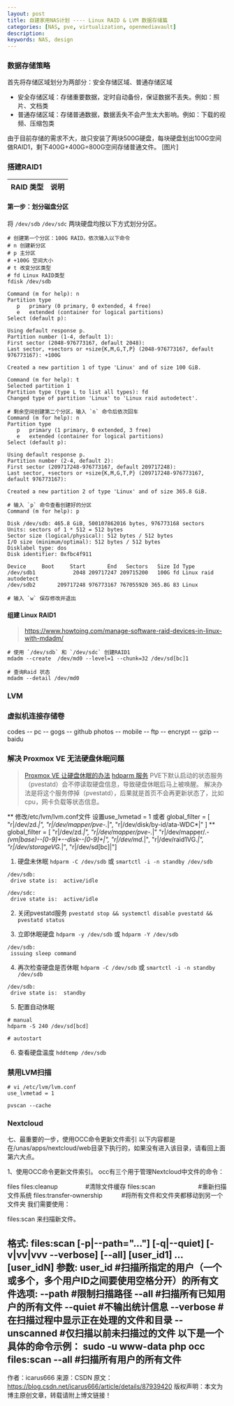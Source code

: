```yaml
---
layout: post
title: 自建家用NAS计划 ---- Linux RAID & LVM 数据存储篇
categories: [NAS, pve, virtualization, openmediavault]
description: 
keywords: NAS, design
---
```


### 数据存储策略
首先将存储区域划分为两部分：安全存储区域、普通存储区域
- 安全存储区域：存储重要数据，定时自动备份，保证数据不丢失。例如：照片、文档类
- 普通存储区域：存储普通数据，数据丢失不会产生太大影响。例如：下载的视频、压缩包类

由于目前存储的需求不大，故只安装了两块500G硬盘，每块硬盘划出100G空间做RAID1，剩下400G+400G=800G空间存储普通文件。
[图片]


### 搭建RAID1
| RAID 类型 | 说明 |
| --------- | ---- |

#### 第一步：划分磁盘分区
将 `/dev/sdb` `/dev/sdc` 两块硬盘均按以下方式划分分区。

```
# 创建第一个分区：100G RAID，依次输入以下命令
# n 创建新分区
# p 主分区
# +100G 空间大小
# t 改变分区类型
# fd Linux RAID类型
fdisk /dev/sdb

Command (m for help): n
Partition type
   p   primary (0 primary, 0 extended, 4 free)
   e   extended (container for logical partitions)
Select (default p):

Using default response p.
Partition number (1-4, default 1):
First sector (2048-976773167, default 2048):
Last sector, +sectors or +size{K,M,G,T,P} (2048-976773167, default 976773167): +100G

Created a new partition 1 of type 'Linux' and of size 100 GiB.

Command (m for help): t
Selected partition 1
Partition type (type L to list all types): fd
Changed type of partition 'Linux' to 'Linux raid autodetect'.
```
```
# 剩余空间创建第二个分区，输入 `n` 命令后依次回车
Command (m for help): n
Partition type
   p   primary (1 primary, 0 extended, 3 free)
   e   extended (container for logical partitions)
Select (default p):

Using default response p.
Partition number (2-4, default 2):
First sector (209717248-976773167, default 209717248):
Last sector, +sectors or +size{K,M,G,T,P} (209717248-976773167, default 976773167):

Created a new partition 2 of type 'Linux' and of size 365.8 GiB.
```
```
# 输入 `p` 命令查看创建好的分区
Command (m for help): p

Disk /dev/sdb: 465.8 GiB, 500107862016 bytes, 976773168 sectors
Units: sectors of 1 * 512 = 512 bytes
Sector size (logical/physical): 512 bytes / 512 bytes
I/O size (minimum/optimal): 512 bytes / 512 bytes
Disklabel type: dos
Disk identifier: 0xfbc4f911

Device     Boot     Start       End   Sectors   Size Id Type
/dev/sdb1            2048 209717247 209715200   100G fd Linux raid autodetect
/dev/sdb2       209717248 976773167 767055920 365.8G 83 Linux

# 输入 `w` 保存修改并退出
```

#### 组建 Linux RAID1
> https://www.howtoing.com/manage-software-raid-devices-in-linux-with-mdadm/

```
# 使用 `/dev/sdb` 和 `/dev/sdc` 创建RAID1
mdadm --create  /dev/md0 --level=1 --chunk=32 /dev/sd[bc]1

# 查询Raid 状态
mdadm --detail /dev/md0
```


### LVM


### 虚拟机连接存储卷


codes -- pc -- gogs -- github
photos -- mobile -- ftp -- encrypt -- gzip -- baidu

### 解决 Proxmox VE 无法硬盘休眠问题
> [Proxmox VE 让硬盘休眠的办法](https://blog.myds.cloud/archives/proxmox-ve-spin-down-hard-disk.html)
> [hdparm 服务](https://wiki.archlinux.org/index.php/Hdparm)
PVE下默认启动的状态服务（pvestatd）会不停读取硬盘信息，导致硬盘休眠后马上被唤醒。
解决办法是将这个服务停掉（pvestatd），后果就是首页不会再更新状态了，比如cpu，网卡负载等状态信息。

**
修改/etc/lvm/lvm.conf文件
设置use_lvmetad = 1 或者 global_filter = [ "r|/dev/zd.*|", "r|/dev/mapper/pve-.*|", "r|/dev/disk/by-id/ata-WDC*|" ]
**
global_filter = [ "r|/dev/zd.*|", "r|/dev/mapper/pve-.*|" "r|/dev/mapper/.*-(vm|base)--[0-9]+--disk--[0-9]+|", "r|/dev/md.*|", "r|/dev/raid1VG.*|", "r|/dev/storageVG.*|", "r|/dev/sd[bc]|"]


1. 硬盘未休眠
`hdparm -C /dev/sdb` 或 `smartctl -i -n standby /dev/sdb`
```shell
/dev/sdb:
 drive state is:  active/idle

/dev/sdc:
 drive state is:  active/idle
```

2. 关闭pvestatd服务
`pvestatd stop && systemctl disable pvestatd && pvestatd status`

3. 立即休眠硬盘
`hdparm -y /dev/sdb` 或 `hdparm -Y /dev/sdb`
```
/dev/sdb:
 issuing sleep command
```

4. 再次检查硬盘是否休眠
`hdparm -C /dev/sdb` 或 `smartctl -i -n standby /dev/sdb`
```shell
/dev/sdb:
 drive state is:  standby
```

5. 配置自动休眠
```shell
# manual
hdparm -S 240 /dev/sd[bcd]

# autostart
```


6. 查看硬盘温度
`hddtemp /dev/sdb`

### 禁用LVM扫描
```
# vi /etc/lvm/lvm.conf
use_lvmetad = 1

pvscan --cache
```



### Nextcloud
七、最重要的一步，使用OCC命令更新文件索引
以下内容都是在/unas/apps/nextcloud/web目录下执行的，如果没有进入该目录，请看回上面第六大点。

1、使用OCC命令更新文件索引。
occ有三个用于管理Nextcloud中文件的命令：

files files:cleanup                #清除文件缓存 
files:scan                         #重新扫描文件系统 
files:transfer-ownership           #将所有文件和文件夹都移动到另一个文件夹
我们需要使用：

files:scan
来扫描新文件。

格式: files:scan [-p|--path="..."] [-q|--quiet] [-v|vv|vvv --verbose] [--all] [user_id1] ... [user_idN]
参数: user_id #扫描所指定的用户（一个或多个，多个用户ID之间要使用空格分开）的所有文件
​​​​​​​选项: --path #限制扫描路径 --all #扫描所有已知用户的所有文件 --quiet #不输出统计信息 --verbose #在扫描过程中显示正在处理的文件和目录 --unscanned #仅扫描以前未扫描过的文件
以下是一个具体的命令示例：
sudo -u www-data php occ files:scan --all   #扫描所有用户的所有文件
--------------------- 
作者：icarus666 
来源：CSDN 
原文：https://blog.csdn.net/icarus666/article/details/87939420 
版权声明：本文为博主原创文章，转载请附上博文链接！